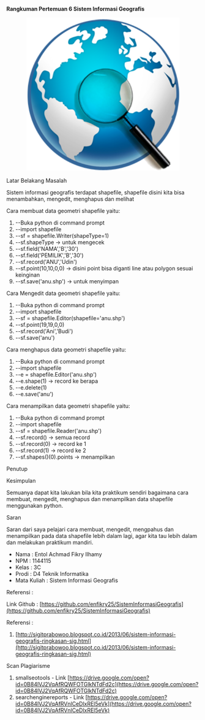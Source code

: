 **Rangkuman Pertemuan 6 Sistem Informasi Geografis**

 <p align="center"> 
<img src="../../img/GIS6.png" width="400px"> 
</p>
 

Latar Belakang Masalah

Sistem informasi geografis terdapat shapefile, shapefile disini kita bisa menambahkan, mengedit, menghapus dan melihat

Cara membuat data geometri shapefile yaitu:

1. --Buka python di command prompt
2. --import shapefile
3. --sf = shapefile.Writer(shapeType=1)
4. --sf.shapeType -&gt; untuk mengecek
5. --sf.field(&#39;NAMA&#39;,&#39;B&#39;,&#39;30&#39;)
6. --sf.field(&#39;PEMILIK&#39;,&#39;B&#39;,&#39;30&#39;)
7. --sf.record(&#39;ANU&#39;,&#39;Udin&#39;)
8. --sf.point(10,10,0,0) -&gt; disini point bisa diganti line atau polygon sesuai keinginan
9. --sf.save(&#39;anu.shp&#39;) -&gt; untuk menyimpan

Cara Mengedit data geometri shapefile yaitu:

1. --Buka python di command prompt
2. --import shapefile
3. --sf = shapefile.Editor(shapefile=&#39;anu.shp&#39;)
4. --sf.point(19,19,0,0)
5. --sf.record(&#39;Ani&#39;,&#39;Budi&#39;)
6. --sf.save(&#39;anu&#39;)

Cara menghapus data geometri shapefile yaitu:

1. --Buka python di command prompt
2. --import shapefile
3. --e = shapefile.Editor(&#39;anu.shp&#39;)
4. --e.shape(1) -&gt; record ke berapa
5. --e.delete(1)
6. --e.save(&#39;anu&#39;)

Cara menampilkan data geometri shapefile yaitu:

1. --Buka python di command prompt
2. --import shapefile
3. --sf = shapefile.Reader(&#39;anu.shp&#39;)
4. --sf.record() -&gt; semua record
5. --sf.record(0) -&gt; record ke 1
6. --sf.record(1) -&gt; record ke 2
7. --sf.shapes()(0).points -&gt; menampilkan

Penutup

Kesimpulan

Semuanya dapat kita lakukan bila kita praktikum sendiri bagaimana cara membuat, mengedit, menghapus dan menampilkan data shapefile menggunakan python.

Saran

Saran dari saya pelajari cara membuat, mengedit, mengpahus dan menampilkan pada data shapefile lebih dalam lagi, agar kita tau lebih dalam dan melakukan praktikum mandiri.

- Nama : Entol Achmad Fikry Ilhamy
- NPM : 1144115
- Kelas : 3C
- Prodi : D4 Teknik Informatika
- Mata Kuliah : Sistem Informasi Geografis

Referensi :

Link Github : [https://github.com/enfikry25/SistemInformasiGeografis](https://github.com/enfikry25/SistemInformasiGeografis)

Referensi :

1. [http://sigitprabowoo.blogspot.co.id/2013/06/sistem-informasi-geografis-ringkasan-sig.html](http://sigitprabowoo.blogspot.co.id/2013/06/sistem-informasi-geografis-ringkasan-sig.html)

Scan Plagiarisme

1. smallseotools - Link  [https://drive.google.com/open?id=0B84lVJ2VqAfRQWFOTGlkNTdFd2c](https://drive.google.com/open?id=0B84lVJ2VqAfRQWFOTGlkNTdFd2c)
2.  searchenginereports - Link  [https://drive.google.com/open?id=0B84lVJ2VqAfRVnlCeDlxREl5eVk](https://drive.google.com/open?id=0B84lVJ2VqAfRVnlCeDlxREl5eVk)